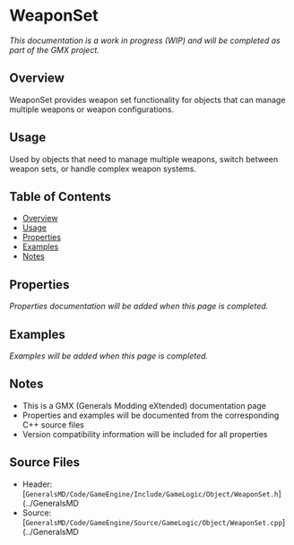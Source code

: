 # WeaponSet

*This documentation is a work in progress (WIP) and will be completed as part of the GMX project.*

## Overview

WeaponSet provides weapon set functionality for objects that can manage multiple weapons or weapon configurations.

## Usage

Used by objects that need to manage multiple weapons, switch between weapon sets, or handle complex weapon systems.

## Table of Contents

- [Overview](#overview)
- [Usage](#usage)
- [Properties](#properties)
- [Examples](#examples)
- [Notes](#notes)

## Properties

*Properties documentation will be added when this page is completed.*

## Examples

*Examples will be added when this page is completed.*

## Notes

- This is a GMX (Generals Modding eXtended) documentation page
- Properties and examples will be documented from the corresponding C++ source files
- Version compatibility information will be included for all properties

## Source Files

- Header: [`GeneralsMD/Code/GameEngine/Include/GameLogic/Object/WeaponSet.h`](../GeneralsMD
- Source: [`GeneralsMD/Code/GameEngine/Source/GameLogic/Object/WeaponSet.cpp`](../GeneralsMD
